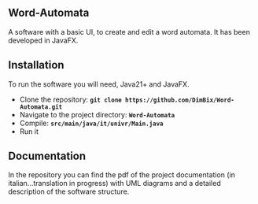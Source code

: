 ## **Word-Automata**
A software with a basic UI, to create and edit a word automata. It has been developed in JavaFX.

## **Installation**
To run the software you will need, Java21+ and JavaFX.

- Clone the repository: **`git clone https://github.com/DimBix/Word-Automata.git`**
- Navigate to the project directory: **`Word-Automata`**
- Compile: **`src/main/java/it/univr/Main.java`**
- Run it

## **Documentation**
In the repository you can find the pdf of the project documentation (in italian...translation in progress) with UML diagrams and a detailed description of the software structure.


